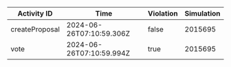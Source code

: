 | Activity ID | Time | Violation | Simulation |
| --- | --- | --- | --- |
| createProposal | 2024-06-26T07:10:59.306Z | false | 2015695 |
| vote | 2024-06-26T07:10:59.994Z | true | 2015695 |